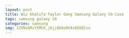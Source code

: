 ```yaml
---
layout: post
title: Wiz Khalifa Taylor Gang Samsung Galaxy S9 Case
tags: samsung galaxy s9
categories: samsung
img: 1ZVNiGMiY5MCK_jbjj8b8oHV4s0IOQlsu
---
```

